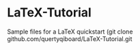 # LaTeX-Tutorial
Sample files for a LaTeX quickstart
(git clone github.com/quertyqiboard/LaTeX-Tutorial.git
